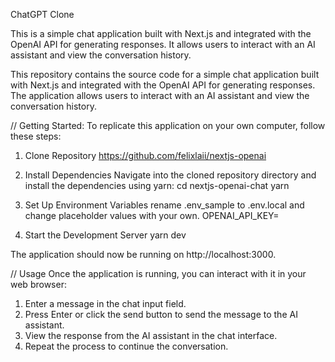 ChatGPT Clone

This is a simple chat application built with Next.js and integrated with the OpenAI API for generating responses. It allows users to interact with an AI assistant and view the conversation history.

This repository contains the source code for a simple chat application built with Next.js and integrated with the OpenAI API for generating responses. The application allows users to interact with an AI assistant and view the conversation history.

// Getting Started:
To replicate this application on your own computer, follow these steps:
1. Clone Repository
https://github.com/felixlaii/nextjs-openai

2. Install Dependencies
Navigate into the cloned repository directory and install the dependencies using yarn:
cd nextjs-openai-chat
yarn

3. Set Up Environment Variables
rename .env_sample to .env.local and change placeholder values with your own.
OPENAI_API_KEY=

4. Start the Development Server
yarn dev

The application should now be running on http://localhost:3000.

// Usage
Once the application is running, you can interact with it in your web browser:

1. Enter a message in the chat input field.
2. Press Enter or click the send button to send the message to the AI assistant.
3. View the response from the AI assistant in the chat interface.
4. Repeat the process to continue the conversation.